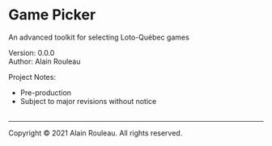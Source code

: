 # Game Picker

An advanced toolkit for selecting Loto-Québec games

Version: 0.0.0<br>
Author: Alain Rouleau

Project Notes:
- Pre-production
- Subject to major revisions without notice<br><br>

---

Copyright © 2021 Alain Rouleau. All rights reserved.
